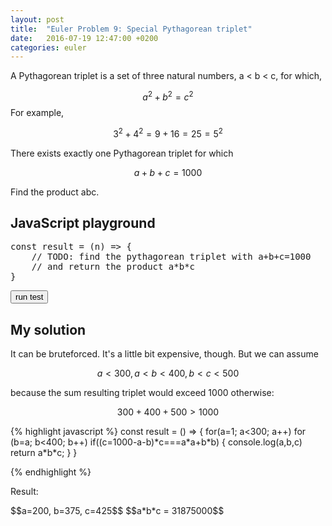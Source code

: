 ```yaml
---
layout: post
title:  "Euler Problem 9: Special Pythagorean triplet"
date:   2016-07-19 12:47:00 +0200
categories: euler
---
```


A Pythagorean triplet is a set of three natural numbers, a < b < c, for which,

$$a^2 + b^2 = c^2$$ 
For example, 

$$3^2 + 4^2 = 9 + 16 = 25 = 5^2$$

There exists exactly one Pythagorean triplet for which 

$$a + b + c = 1000$$

Find the product abc.

## JavaScript playground

<pre class="edit">
const result = (n) => {
    // TODO: find the pythagorean triplet with a+b+c=1000 
    // and return the product a*b*c
}
</pre>
<button class="test" id="buttonTest0"> run test </button>
<script type="text/html" class="test" id="test0">
(result() == 31875000)
</script>


## My solution

<div class="spoiler">
<p>
It can be bruteforced. It's a little bit expensive, though.
But we can assume 

$$a < 300, a < b < 400, b < c < 500$$ 

because the sum resulting triplet would exceed 1000 otherwise: 

$$300 + 400 + 500 > 1000$$

</p>
{% highlight javascript %}
const result = () => {
    for(a=1; a<300; a++)
        for (b=a; b<400; b++)
            if((c=1000-a-b)*c===a*a+b*b) {
                console.log(a,b,c)
                return a*b*c;                
            }
}

{% endhighlight %}
<p>Result:</p>
$$a=200, b=375, c=425$$
$$a*b*c = 31875000$$
</div>